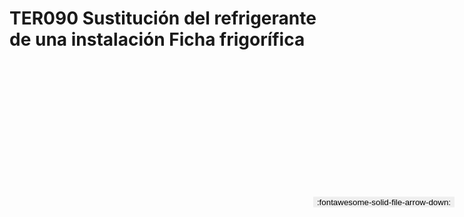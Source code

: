 
# TER090  Sustitución del refrigerante de una instalación Ficha frigorífica

<a href='../TER090  Sustitución del refrigerante de una instalación Ficha frigorífica.pdf' download>
<button class='md-button -primary' 
id='download-btn' style="position: fixed; top: 10%; right: 20px; 
        transform: translateY(-50%); z-index: 1000;  border: none; ">
:fontawesome-solid-file-arrow-down: 
</button>
</a>

<div 
    id='../TER090  Sustitución del refrigerante de una instalación Ficha frigorífica.pdf' 
    data-pdf-url='../TER090  Sustitución del refrigerante de una instalación Ficha frigorífica.pdf'
    style=' width: 100%; height: auto;overflow: auto;'>
</div>

